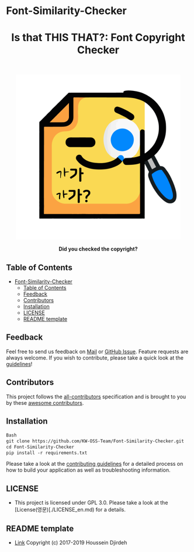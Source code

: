 # Font-Similarity-Checker

<h1 align="center"> Is that THIS THAT?: Font Copyright Checker </h1> <br>
<p align="center">
    <img alt="Is that THIS THAT?: Font Copyright Checker" title="Is that THIS THAT?: Font Copyright Checker" src="https://github.com/KW-OSS-Team/Font-Similarity-Checker/blob/main/icon/icon.png" width="450">
</p>

<p align="center">
    <b>Did you checked the copyright?</b>
</p>

<!-- START doctoc generated TOC please keep comment here to allow auto update -->
<!-- DON'T EDIT THIS SECTION, INSTEAD RE-RUN doctoc TO UPDATE -->
## Table of Contents
- [Font-Similarity-Checker](#font-similarity-checker)
  - [Table of Contents](#table-of-contents)
  - [Feedback](#feedback)
  - [Contributors](#contributors)
  - [Installation](#installation)
  - [LICENSE](#license)
  - [README template](#readme-template)

<!-- END doctoc generated TOC please keep comment here to allow auto update -->


## Feedback

Feel free to send us feedback on [Mail](mailto:metr0jw@outlook.com) or [GitHub Issue](https://github.com/KW-OSS-Team/Font-Similarity-Checker/issues/new). Feature requests are always welcome. If you wish to contribute, please take a quick look at the [guidelines](./CONTRIBUTING.md)!


## Contributors

This project follows the [all-contributors](https://github.com/kentcdodds/all-contributors) specification and is brought to you by these [awesome contributors](./CONTRIBUTORS.md).


## Installation

```
Bash
git clone https://github.com/KW-OSS-Team/Font-Similarity-Checker.git
cd Font-Similarity-Checker
pip install -r requirements.txt
```

Please take a look at the [contributing guidelines](./CONTRIBUTING.md) for a detailed process on how to build your application as well as troubleshooting information.


## LICENSE

- This project is licensed under GPL 3.0. Please take a look at the [License(영문)[./LICENSE_en.md) for a details.


## README template

- [Link](https://github.com/gitpoint/git-point#readme) Copyright (c) 2017-2019 Houssein Djirdeh
